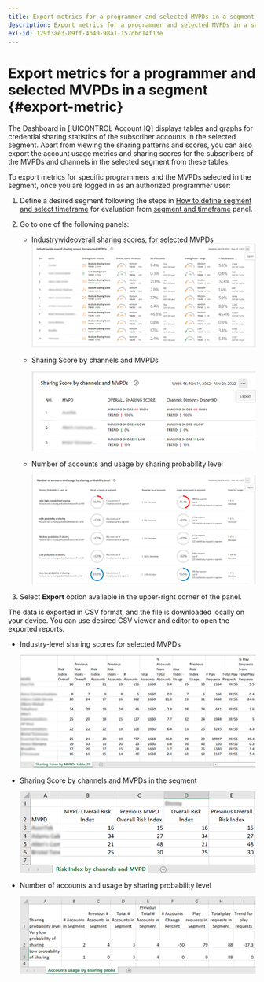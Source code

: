 ```yaml
---
title: Export metrics for a programmer and selected MVPDs in a segment
description: Export metrics for a programmer and selected MVPDs in a segment
exl-id: 129f3ae3-09ff-4b40-98a1-157dbd14f13e
---
```

# Export metrics for a programmer and selected MVPDs in a segment {#export-metric}

The Dashboard in [!UICONTROL Account IQ] displays tables and graphs for credential sharing statistics of the subscriber accounts in the selected segment. Apart from viewing the sharing patterns and scores, you can also export the account usage metrics and sharing scores for the subscribers of the MVPDs and channels in the selected segment from these tables.

To export metrics for specific programmers and the MVPDs selected in the segment, once you are logged in as an authorized programmer user:

1. Define a desired segment following the steps in [How to define segment and select timeframe](/help/accountiq/howto-select-segment-timeframe.md) for evaluation from [segment and timeframe](/help/accountiq/segments-timeframe.md) panel.

1. Go to one of the following panels:

    * Industrywideoverall sharing scores, for selected MVPDs
    ![](assets/ind-sharpanel-export-option.png)

    * Sharing Score by channels and MVPDs

      ![](assets/sharscorepanel-export-option.png)

    * Number of accounts and usage by sharing probability level

      ![](assets/usage-panel-export-option.png)

1. Select **Export** option available in the upper-right corner of the panel.

The data is exported in CSV format, and the file is downloaded locally on your device. You can use desired CSV viewer and editor to open the exported reports.

* Industry-level sharing scores for selected MVPDs

    ![](assets/export-ind-sharing-score.png)

* Sharing Score by channels and MVPDs in the segment

    ![](assets/export-risk-index-by-mvpdchannels.png)
     
* Number of accounts and usage by sharing probability level

    ![](assets/export-acc-usage.png)
